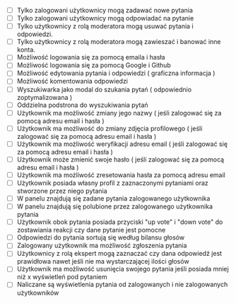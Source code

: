 - [ ] Tylko zalogowani użytkownicy mogą zadawać nowe pytania
- [ ] Tylko zalogowani użytkownicy mogą odpowiadać na pytanie
- [ ] Tylko użytkownicy z rolą moderatora mogą usuwać pytania i odpowiedzi.
- [ ] Tylko użytkownicy z rolą moderatora mogą zawieszać i banować inne konta.
- [ ] Możliwość logowania się za pomocą emaila i hasła
- [ ] Możliwość logowania się za pomocą Google i Github
- [ ] Możliwość edytowania pytania i odpowiedzi ( graficzna informacja )
- [ ] Możliwość komentowania odpowiedzi
- [ ] Wyszukiwarka jako modal do szukania pytań ( odpowiednio zoptymalizowana )
- [ ] Oddzielna podstrona do wyszukiwania pytań
- [ ] Użytkownik ma możliwość zmiany jego nazwy ( jeśli zalogować się za pomocą adresu email i hasła )
- [ ] Użytkownik ma możliwość do zmiany zdjęcia profilowego ( jeśli zalogować się za pomocą adresu email i hasła )
- [ ] Użytkownik ma możliwość weryfikacji adresu email ( jeśli zalogować się za pomocą adresu email i hasła )
- [ ] Użytkownik może zmienić swoje hasło ( jeśli zalogować się za pomocą adresu email i hasła )
- [ ] Użytkownik ma możliwość zresetowania hasła za pomocą adresu email
- [ ] Użytkownik posiada własny profil z zaznaczonymi pytaniami oraz stworzone przez niego pytania
- [ ] W panelu znajdują się zadane pytania zalogowanego użytkownika
- [ ] W panelu znajdują się polubione przez zalogowanego użytkownika pytania
- [ ] Użytkownik obok pytania posiada przyciski "up vote" i "down vote" do zostawiania reakcji czy dane pytanie jest pomocne
- [ ] Odpowiedzi do pytania sortują się według bilansu głosów
- [ ] Zalogowany użytkownik ma możliwość zgłoszenia pytania
- [ ] Użytkownicy z rolą ekspert mogą zaznaczać czy dana odpowiedź jest prawidłowa nawet jeśli nie ma wystarczającej ilości głosów
- [ ] Użytkownik ma możliwość usunięcia swojego pytania jeśli posiada mniej niż x wyświetleń pod pytaniem
- [ ] Naliczane są wyświetlenia pytania od zalogowanych i nie zalogowanych użytkowników
